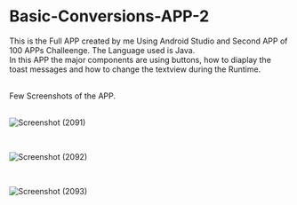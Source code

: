 # Basic-Conversions-APP-2


This is the Full APP created by me Using Android Studio and Second APP of 100 APPs Challeenge. The Language used is Java. <br> In this APP the major components are using buttons, how to diaplay the toast messages and how to change the textview during the Runtime.


<br>
Few Screenshots of the APP.
<br>
<br>

![Screenshot (2091)](https://user-images.githubusercontent.com/88375748/134816765-51dc1ef5-7c74-41da-818e-b7cbecc50985.png)

<br>

![Screenshot (2092)](https://user-images.githubusercontent.com/88375748/134816792-3afecdb7-9816-496b-b536-9d8734f050b6.png)

<br>

![Screenshot (2093)](https://user-images.githubusercontent.com/88375748/134816819-477484f9-6bc7-4ca3-8840-05430e0502b3.png)
